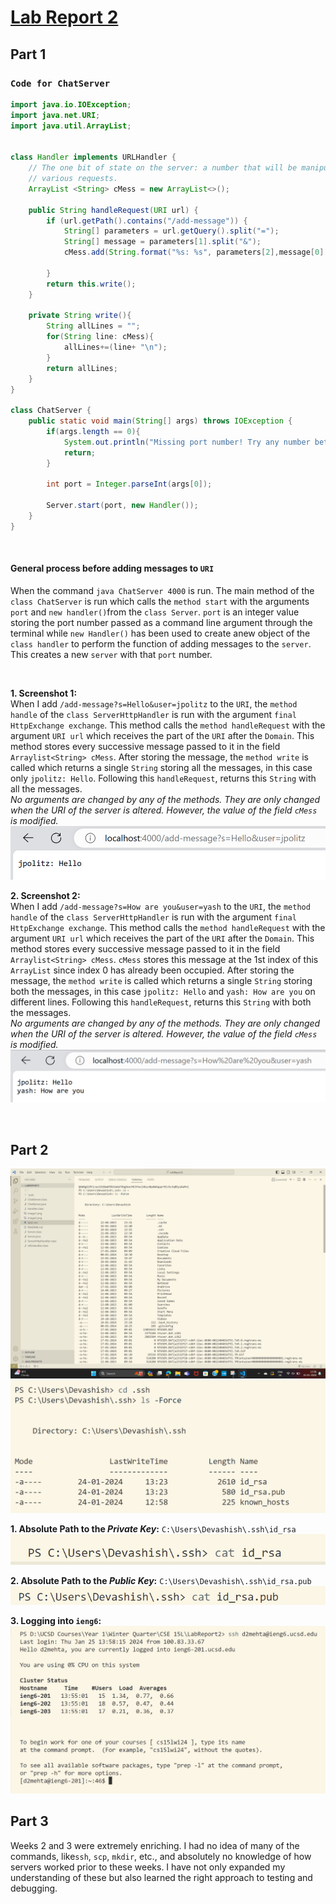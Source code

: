 # **<u> Lab Report 2 </u>**
## **Part 1**
### `Code for ChatServer` ###
```java
import java.io.IOException;
import java.net.URI;
import java.util.ArrayList;


class Handler implements URLHandler {
    // The one bit of state on the server: a number that will be manipulated by
    // various requests.
    ArrayList <String> cMess = new ArrayList<>();

    public String handleRequest(URI url) {
        if (url.getPath().contains("/add-message")) {
            String[] parameters = url.getQuery().split("=");
            String[] message = parameters[1].split("&");
            cMess.add(String.format("%s: %s", parameters[2],message[0] ));
            
        }
        return this.write();
    }

    private String write(){
        String allLines = "";
        for(String line: cMess){
            allLines+=(line+ "\n");
        }
        return allLines;
    }
}

class ChatServer {
    public static void main(String[] args) throws IOException {
        if(args.length == 0){
            System.out.println("Missing port number! Try any number between 1024 to 49151");
            return;
        }

        int port = Integer.parseInt(args[0]);

        Server.start(port, new Handler());
    }
}
``` 
<br> 

#### General process before adding messages to `URI` ####
When the command `java ChatServer 4000` is run. The main method of the `class ChatServer` is run which calls the `method start` with the arguments `port` and `new handler()`from the `class Server`. `port` is an integer value storing the port number passed as a command line argument through the terminal while `new Handler()` has been used to create anew object of the `class handler` to perform the function of adding messages to the `server`. This creates a new `server` with that `port` number. 

<br>

**1. Screenshot 1:** \
When I add `/add-message?s=Hello&user=jpolitz` to the `URI`, the `method handle` of the `class ServerHttpHandler` is run with the argument `final HttpExchange exchange`. This method calls the `method handleRequest` with the argument `URI url` which receives the part of the `URI` after the `Domain`. This method stores every successive message passed to it in the field `Arraylist<String> cMess`. After storing the message, the `method write` is called which returns a single `String` storing all the messages, in this case only `jpolitz: Hello`. Following this `handleRequest`, returns this `String` with all the messages. \
*No arguments are changed by any of the methods. They are only changed when the URI of the server is altered. However, the value of the field `cMess` is modified.*\
![screenshot1](image1.png) 

**2. Screenshot 2:** \
When I add `/add-message?s=How are you&user=yash` to the `URI`, the `method handle` of the `class ServerHttpHandler` is run with the argument `final HttpExchange exchange`. This method calls the `method handleRequest` with the argument `URI url` which receives the part of the `URI` after the `Domain`. This method stores every successive message passed to it in the field `Arraylist<String> cMess`. `cMess` stores this message at the 1st index of this `ArrayList` since index 0 has already been occupied. After storing the message, the `method write` is called which returns a single `String` storing both the messages, in this case `jpolitz: Hello` and `yash: How are you` on different lines. Following this `handleRequest`, returns this `String` with both the messages. \
*No arguments are changed by any of the methods. They are only changed when the URI of the server is altered. However, the value of the field `cMess` is modified.*\
![screenshot2](image2.png)


<br>

## **Part 2**
![image](part2general1.png)
![image](part2general2.png)

**1. Absolute Path to the *Private Key*:** `C:\Users\Devashish\.ssh\id_rsa`
![Private Key](part2image1.png)

**2. Absolute Path to the *Public Key*:** `C:\Users\Devashish\.ssh\id_rsa.pub` 
![Public Key](part2image2.png)

**3. Logging into `ieng6`:** \
![Account login without password](part2image3.png)
<br>

## **Part 3**
Weeks 2 and 3 were extremely enriching. I had no idea of many of the commands, like`ssh`, `scp`, `mkdir`, etc., and absolutely no knowledge of how servers worked prior to these weeks. I have not only expanded my understanding of these but also learned the right approach to testing and debugging.
